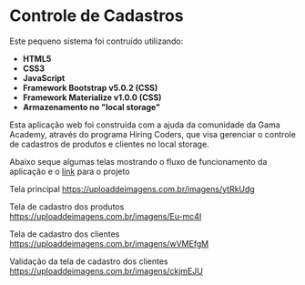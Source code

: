 # Controle de Cadastros
Este pequeno sistema foi contruído utilizando:

- **HTML5**
- **CSS3**
- **JavaScript**
- **Framework Bootstrap v5.0.2 (CSS)**
- **Framework Materialize v1.0.0 (CSS)**
- **Armazenamento no "local storage"**

Esta aplicação web foi construída com a ajuda da comunidade da Gama Academy, através do programa Hiring Coders, que visa gerenciar o controle de cadastros de produtos e clientes no local storage.

Abaixo seque algumas telas mostrando o fluxo de funcionamento da aplicação e o <a href="https://gestao-de-cadastros-gama-academy.netlify.app/">link</a> para o projeto

Tela principal
https://uploaddeimagens.com.br/imagens/ytRkUdg

Tela de cadastro dos produtos
https://uploaddeimagens.com.br/imagens/Eu-mc4I

Tela de cadastro dos clientes
https://uploaddeimagens.com.br/imagens/wVMEfgM

Validação da tela de cadastro dos clientes
https://uploaddeimagens.com.br/imagens/ckjmEJU

